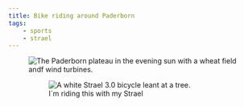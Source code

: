 ```yaml
---
title: Bike riding around Paderborn
tags:
    - sports
    - strael
---
```

<figure class="bleed">
<img src="/img/strael/IMG_3843.jpg" alt="The Paderborn plateau in the evening sun with a wheat field andf wind turbines.">
<figure class="w-1/2 rg:w-1/3"><img src="/img/strael/IMG_3844.jpg" alt="A white Strael 3.0 bicycle leant at a tree.">
<figcaption>I´m riding this with my Strael</figcaption></figure>
</figure>
